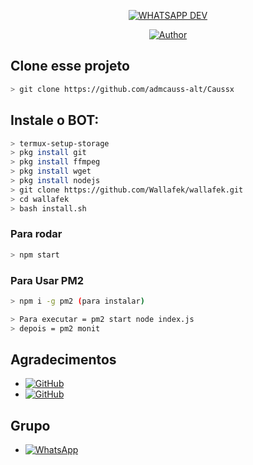 
<p align="center">
<a href="#"><img title="WHATSAPP DEV" src="https://img.shields.io/badge/Termux Whatsapp Bot-green?colorA=%23ff0000&colorB=%23017e40&style=for-the-badge"></a>
</p>
<p align="center">
<a href="https://github.com/admcauss-alt"><img title="Author" src="https://img.shields.io/badge/Author-CAUSS-red.svg?style=for-the-badge&logo=github"></a>
</p>

## Clone esse projeto

```bash
> git clone https://github.com/admcauss-alt/Caussx
```

## Instale o BOT:

```bash
> termux-setup-storage
> pkg install git
> pkg install ffmpeg
> pkg install wget
> pkg install nodejs
> git clone https://github.com/Wallafek/wallafek.git
> cd wallafek
> bash install.sh
```

### Para rodar
```bash
> npm start
```
### Para Usar PM2
```bash
> npm i -g pm2 (para instalar)

> Para executar = pm2 start node index.js
> depois = pm2 monit
```

## Agradecimentos
* <a href="https://github.com/viniciusgdr"><img alt="GitHub" src="https://img.shields.io/badge/adiwajshing/Baileys%20-%23121011.svg?&style=for-the-badge&logo=github&logoColor=white"/></a>
*  <a href="https://github.com/MhankBarBar"><img alt="GitHub" src="https://img.shields.io/badge/MhankBarBar%20-%23121011.svg?&style=for-the-badge&logo=github&logoColor=white"/></a>
## Grupo
* <a href="https://chat.whatsapp.com/FpLSbHJhNzsHli8kdhjS0B"><img alt="WhatsApp" src="https://img.shields.io/badge/WhatsApp%20Group-25D366?style=for-the-badge&logo=whatsapp&logoColor=white"/></a>


